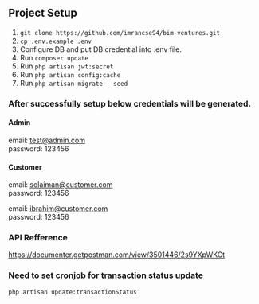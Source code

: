 ## Project Setup

1. ``git clone https://github.com/imrancse94/bim-ventures.git`` 
2. ``cp .env.example .env``
3. Configure DB and put DB credential into .env file.
4. Run ``composer update``
5. Run ``php artisan jwt:secret``
6. Run ``php artisan config:cache``
7. Run ``php artisan migrate --seed``

### After successfully setup below credentials will be generated.

#### Admin
email: test@admin.com\
password: 123456

#### Customer
email: solaiman@customer.com\
password: 123456

email: ibrahim@customer.com\
password: 123456

### API Refference

https://documenter.getpostman.com/view/3501446/2s9YXpWKCt

### Need to set cronjob for transaction status update

``php artisan update:transactionStatus``